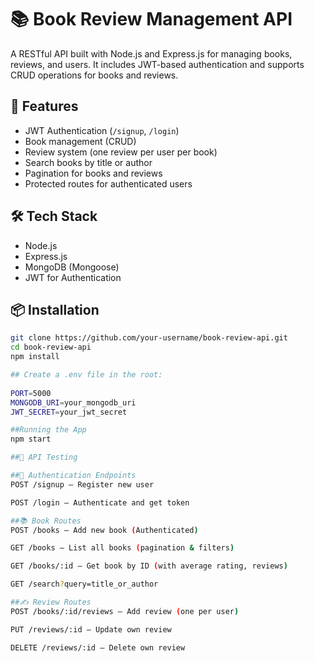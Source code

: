 # 📚 Book Review Management API

A RESTful API built with Node.js and Express.js for managing books, reviews, and users. It includes JWT-based authentication and supports CRUD operations for books and reviews.

## 🚀 Features

- JWT Authentication (`/signup`, `/login`)
- Book management (CRUD)
- Review system (one review per user per book)
- Search books by title or author
- Pagination for books and reviews
- Protected routes for authenticated users


## 🛠 Tech Stack

- Node.js
- Express.js
- MongoDB (Mongoose)
- JWT for Authentication


## 📦 Installation

```bash
git clone https://github.com/your-username/book-review-api.git
cd book-review-api
npm install

## Create a .env file in the root:
 
PORT=5000
MONGODB_URI=your_mongodb_uri
JWT_SECRET=your_jwt_secret

##Running the App
npm start

##🧪 API Testing

##🔑 Authentication Endpoints
POST /signup – Register new user

POST /login – Authenticate and get token

##📚 Book Routes
POST /books – Add new book (Authenticated)

GET /books – List all books (pagination & filters)

GET /books/:id – Get book by ID (with average rating, reviews)

GET /search?query=title_or_author

##✍️ Review Routes
POST /books/:id/reviews – Add review (one per user)

PUT /reviews/:id – Update own review

DELETE /reviews/:id – Delete own review


